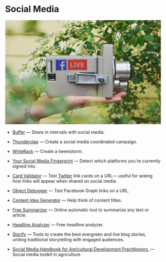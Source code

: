 # Social Media

![social-media](../images/social-media.jpg)

- [Buffer](https://buffer.com) — Share in intervals with social media.

- [Thunderclap](https://www.thunderclap.it) — Create a social media coordinated campaign.

- [WriteRack](https://writerack.com) — Create a tweetstorm.

- [Your Social Media Fingerprint](https://robinlinus.github.io/socialmedia-leak) — Detect which platforms you're currently signed into.

- [Card Validator](https://cards-dev.twitter.com/validator) — Test [Twitter](https://twitter.com) link cards on a URL— useful for seeing how links will appear when shared on social media.

- [Object Debugger](https://developers.facebook.com/tools/debug/og/object?q=) — Test Facebook Graph links on a URL.

- [Content Idea Generator](https://www.portent.com/tools/title-maker) — Help think of content titles.

- [Free Summarizer](http://freesummarizer.com) — Online automatic tool to summarize any text or article.

- [Headline Analyzer](https://coschedule.com/headline-analyzer) — Free headline analyzer.

- [Storify](https://storify.com) — Tools to create the best evergreen and live blog stories, uniting traditional storytelling with engaged audiences.

- [Social Media Handbook for Agricultural Development Practitioners.](http://ictforag.org/toolkits/social) — Social media toolkit in agriculture.
